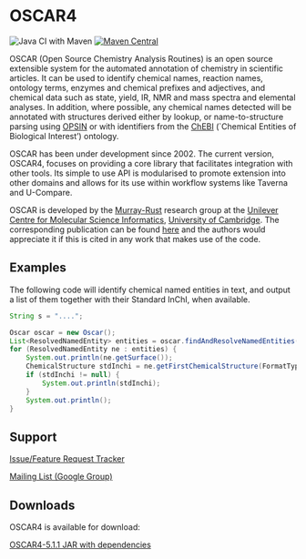 
# OSCAR4
![Java CI with Maven](https://github.com/BlueObelisk/oscar4/workflows/Java%20CI%20with%20Maven/badge.svg) [![Maven Central](https://maven-badges.herokuapp.com/maven-central/uk.ac.cam.ch.wwmm.oscar/oscar4/badge.svg)](https://maven-badges.herokuapp.com/maven-central/uk.ac.cam.ch.wwmm.oscar/oscar4)

OSCAR (Open Source Chemistry Analysis Routines) is an open source extensible system for the automated annotation of chemistry in scientific articles. It can be used to identify chemical names, reaction names, ontology terms, enzymes and chemical prefixes and adjectives, and chemical data such as state, yield, IR, NMR and mass spectra and elemental analyses. In addition, where possible, any chemical names detected will be annotated with structures derived either by lookup, or name-to-structure parsing using [OPSIN](https://opsin.ch.cam.ac.uk/) or with identifiers from the [ChEBI](https://www.ebi.ac.uk/chebi/) (`Chemical Entities of Biological Interest’) ontology.

OSCAR has been under development since 2002. The current version, OSCAR4, focuses on providing a core library that facilitates integration with other tools. Its simple to use API is modularised to promote extension into other domains and allows for its use within workflow systems like Taverna and U-Compare.

OSCAR is developed by the [Murray-Rust](http://www-pmr.ch.cam.ac.uk) research group at the [Unilever Centre for Molecular Science Informatics](https://www-cmi.ch.cam.ac.uk/), [University of Cambridge](https://www.cam.ac.uk/). The corresponding publication can be found [here](http://dx.doi.org/10.1186/1758-2946-3-41) and the authors would appreciate it if this is cited in any work that makes use of the code.

## Examples

The following code will identify chemical named entities in text, and output a list of them together with their Standard InChI, when available.

```java
String s = "....";

Oscar oscar = new Oscar();
List<ResolvedNamedEntity> entities = oscar.findAndResolveNamedEntities(s);
for (ResolvedNamedEntity ne : entities) {
    System.out.println(ne.getSurface());
    ChemicalStructure stdInchi = ne.getFirstChemicalStructure(FormatType.STD_INCHI);
    if (stdInchi != null) {
        System.out.println(stdInchi);
    }
    System.out.println();
}
```

## Support

[Issue/Feature Request Tracker](https://github.com/blueobelisk/oscar4/issues)

[Mailing List (Google Group)](https://groups.google.com/forum/#!forum/oscar4-users)

## Downloads

OSCAR4 is available for download:

[OSCAR4-5.1.1 JAR with dependencies](https://repo.maven.apache.org/maven2/uk/ac/cam/ch/wwmm/oscar/oscar4-all/5.1.1/oscar4-all-5.1.1-with-dependencies.jar)
